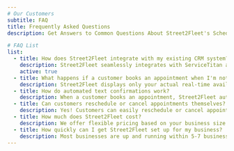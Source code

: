 ```yaml
---
# Our Customers
subtitle: FAQ
title: Frequently Asked Questions
description: Get Answers to Common Questions About Street2Fleet's Scheduling Software <br> and How It Can Transform Your Home Service Business.

# FAQ List
list:
  - title: How does Street2Fleet integrate with my existing CRM system?
    description: Street2Fleet seamlessly integrates with ServiceTitan and other popular CRM systems. The setup process typically takes less than a week, and our team provides full support during implementation. All your existing customer data, scheduling preferences, and service history sync automatically.
    active: true
  - title: What happens if a customer books an appointment when I'm not available?
    description: Street2Fleet displays only your actual real-time availability to customers, so double bookings are impossible. The system syncs with your CRM calendar in real-time, ensuring customers can only book open time slots. If your schedule changes, the availability updates instantly.
  - title: How do automated text confirmations work?
    description: When a customer books an appointment, Street2Fleet automatically sends a text confirmation with appointment details. Customers also receive reminder texts 24 hours before their appointment. All messaging is customizable and branded with your business information.
  - title: Can customers reschedule or cancel appointments themselves?
    description: Yes! Customers can easily reschedule or cancel appointments through the same booking interface. They receive a link in their confirmation text that allows them to manage their appointment. All changes sync automatically with your CRM system.
  - title: How much does Street2Fleet cost?
    description: We offer flexible pricing based on your business size and needs. Our Starter Plan begins at $99/month for small businesses, while our Professional Plan at $199/month includes advanced features and unlimited bookings. Contact us for a customized quote based on your specific requirements.
  - title: How quickly can I get Street2Fleet set up for my business?
    description: Most businesses are up and running within 5-7 business days. Our setup process includes CRM integration, calendar sync, custom branding, and staff training. We provide dedicated support throughout the implementation to ensure a smooth transition.
---
```

